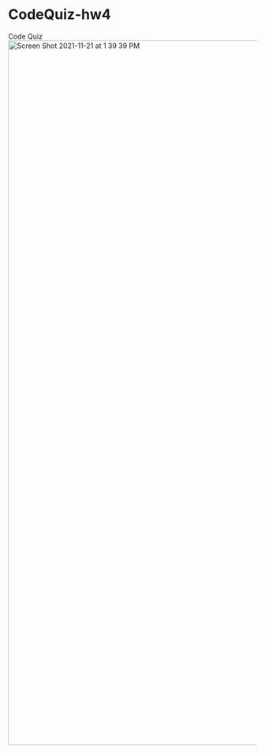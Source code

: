 # CodeQuiz-hw4

Code Quiz
<img width="1430" alt="Screen Shot 2021-11-21 at 1 39 39 PM" src="https://user-images.githubusercontent.com/93406585/142779986-37566125-85df-4698-9899-06b72355573b.png">
